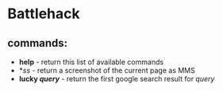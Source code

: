 # Battlehack

## commands: 

- **help** - return this list of available commands
- **ss* - return a screenshot of the current page as MMS
- **lucky _query_** - return the first google search result for _query_